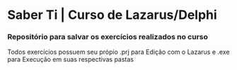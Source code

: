 # Saber Ti | Curso de Lazarus/Delphi 

### Repositório para salvar os exercícios realizados no curso

Todos exercícios possuem seu própio .prj para Edição com o Lazarus e .exe para Execução em suas respectivas pastas 
